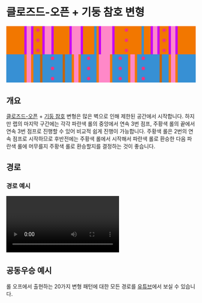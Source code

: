 # 클로즈드-오픈 + 기둥 참호 변형

![Closed-Open + Pillar Trench](../images/variations/closed-open-pillar-trench.jpg)

## 개요

[클로즈드-오픈](../rolls/closed-open-open-closed.md#주황색-롤) + [기둥 참호](../rolls/pillar-trench.md) 변형은 많은 벽으로 인해 제한된 공간에서 시작합니다. 하지만 랩의 마지막 구간에는 각각 파란색 롤의 중앙에서 연속 3번 점프, 주황색 롤의 끝에서 연속 3번 점프로 진행할 수 있어 비교적 쉽게 진행이 가능합니다. 주황색 롤은 2번의 연속 점프로 시작하므로 후반전에는 주황색 롤에서 시작해서 파란색 롤로 환승한 다음 파란색 롤에 머무를지 주황색 롤로 환승할지를 결정하는 것이 좋습니다.

## 경로

### 경로 예시

<video controls>
  <source src="../../images/variations/closed-open-pillar-trench-standard-path.mp4" type="video/mp4">
</video>

## 공동우승 예시

롤 오프에서 출현하는 20가지 변형 패턴에 대한 모든 경로를 [유튜브](https://www.youtube.com/playlist?list=PLG_QNSp9ZgJLWYSNl4vY26VJCZeOQHO1F)에서 보실 수 있습니다.

